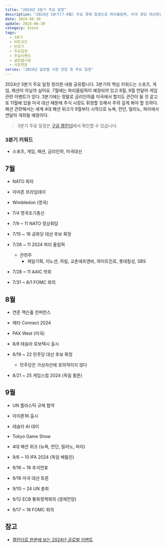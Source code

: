 ```yaml
---
title: "2024년 3분기 주요 일정"
description: "2024년 3분기(7-9월) 주요 경제 일정으로 파리올림픽, 미국 정당 대선후보 확정, FOMC 회의, 게임 이벤트, 패션위크 등 스포츠/게임/패션 키워드와 금리인하, 미국대선 관련 이슈를 정리했습니다."
date: 2024-06-30
update: 2024-06-30
category: Stock
tags:
  - 3분기
  - 비트코인
  - 반감기
  - 주요일정
  - 주요이벤트
  - 글로벌시장
  - 시장전망
series: "2024년 글로벌 시장 전망 및 주요 일정"
---
```


2024년 3분기 주요 일정 정리한 내용 공유합니다. 3분기의 핵심 키워드는 스포츠, 게임, 패션이 아닐까 싶어요. 7월에는 파리올림픽이 예정되어 있고 8월, 9월 연달아 게임 관련 이벤트가 있다. 3분기에는 정말로 금리인하를 미국에서 할지도 관건이 될 것 같고 또 11월에 있을 미국 대선 때문에 주식 시장도 휘청할 듯해서 주의 깊게 봐야 할 듯하다. 패션 관련해서는 세계 4대 패션 위크가 9월부터 시작으로 뉴욕, 런던, 밀라노, 파리에서 연달아 개최될 예정이다.

>  3분기 주요 일정은 [구글 캘린더](https://calendar.google.com/calendar/u/0?cid=OGNjOTU3OWMwYmUyMDA0ODZjMWViZGQ4ODAxODcyMDc3OTRiMDdjMWU3NmRjMGIzNjYxOWZlMzA5ZjdjNTM4M0Bncm91cC5jYWxlbmRhci5nb29nbGUuY29t)에서 확인할 수 있습니다.



### 3분기 키워드

- 스포츠, 게임, 패션, 금리인하, 미국대선

## 7월

- NATO 회의
- 아마존 프라임데이
- Wimbledon (영국)

- 7/4 영국조기총선
- 7/9 ~ 11 NATO 정상회담
- 7/15 ~ 18 공화당 대선 후보 확정
- 7/26 ~ 11 2024 파리 올림픽
  - 관련주
    - 제일기획, 이노션, 하림, 교촌에프앤비, 하이트진로, 롯데칠성, SBS
- 7/28 ~ 11 AAIC 학회
- 7/31 ~ 8/1 FOMC 회의

## 8월

- 연준 잭슨홀 컨퍼런스
- 메타 Connect 2024
- PAX West (미국)


- 8/8 테슬라 로보택시 출시
- 8/19 ~ 22 민주당 대선 후보 확정
  - 민주당은 가상자산에 호의적이지 않다
- 8/21 ~ 25 게임스컴 2024 (독일 퀼른)

## 9월

- UN 플라스틱 규제 협약
- 아이폰16 출시
- 테슬라 AI 데이
- Tokyo Game Show
- 4대 패션 위크 (뉴욕, 런던, 밀라노, 파리)


- 9/6 ~ 10 IFA 2024 (독일 베틀린)
- 9/16 ~ 18 추석연휴
- 9/18 미국 대선 토론
- 9/10 ~ 24 UN 총회
- 9/12 ECB 통화정책회의 (경제전망)
- 9/17 ~ 18 FOMC 회의

## 참고

- [캘린더로 한분에 보는 2024년 글로벌 이벤트](https://ohbrown.co.kr/webzine/global/2024-글로벌-이벤트-캘린더/)
